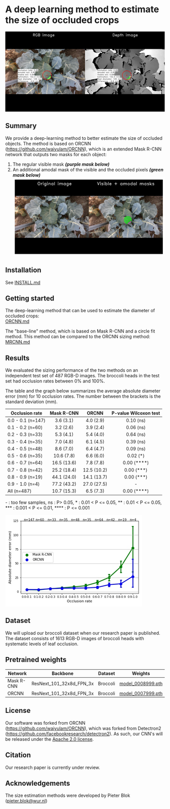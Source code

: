 # A deep learning method to estimate the size of occluded crops
![Size the invisible crop](./demo/20200819_143612133900_plant1188_rgb_trigger002.png?raw=true)
<br/>


## Summary
We provide a deep-learning method to better estimate the size of occluded objects. The method is based on ORCNN (https://github.com/waiyulam/ORCNN), which is an extended Mask R-CNN network that outputs two masks for each object:
1. The regular visible mask ***(purple mask below)***
2. An additional amodal mask of the visible and the occluded pixels ***(green mask below)*** <br/>
![Amodal_Visible_Masks](./demo/20200819_143612133900_plant1188_rgb_trigger002_amodal_visible_masks.png?raw=true)

## Installation
See [INSTALL.md](INSTALL.md)


## Getting started
The deep-learning method that can be used to estimate the diameter of occluded crops: <br/>
[ORCNN.md](ORCNN.md) 

The "base-line" method, which is based on Mask R-CNN and a circle fit method. This method can be compared to the ORCNN sizing method: <br/>
[MRCNN.md](MRCNN.md) 

## Results
We evaluated the sizing performance of the two methods on an independent test set of 487 RGB-D images. The broccoli heads in the test set had occlusion rates between 0% and 100%.

The table and the graph below summarizes the average absolute diameter error (mm) for 10 occlusion rates. The number between the brackets is the standard deviation (mm).
 
| Occlusion rate     | Mask R-CNN			| ORCNN 			| P-value Wilcoxon test		|
|--------------------|:--------------------------------:|:-----------------------------:|:-----------------------------:|
| 0.0 - 0.1 (n=147)  |  3.6 (3.1)       		| 4.0 (2.9)       		| 0.10 (ns)			|
| 0.1 - 0.2 (n=60)   |  3.2 (2.6)       		| 3.9 (2.4)       		| 0.06 (ns)			|
| 0.2 - 0.3 (n=33)   |  5.3 (4.1)       		| 5.4 (4.0)       		| 0.64 (ns)			|
| 0.3 - 0.4 (n=35)   |  7.0 (4.8)       		| 6.1 (4.5)       		| 0.39 (ns)			|
| 0.4 - 0.5 (n=48)   |  8.6 (7.0)       		| 6.4 (4.7)       		| 0.09 (ns)			|
| 0.5 - 0.6 (n=35)   |  10.6 (7.8)       		| 6.6 (6.0)       		| 0.02 (*)			|
| 0.6 - 0.7 (n=64)   |  16.5 (13.6)       		| 7.8 (7.8)       		| 0.00 (****)			|
| 0.7 - 0.8 (n=42)   |  25.2 (18.4)       		| 12.5 (10.2)       		| 0.00 (***)			|
| 0.8 - 0.9 (n=19)   |  44.1 (24.0)       		| 14.1 (13.7)      		| 0.00 (***)			|
| 0.9 - 1.0 (n=4)    |  77.2 (43.2)       		| 27.0 (27.5)      		| -				|
| All (n=487)        |  10.7 (15.3)       		| 6.5 (7.3)      		| 0.00 (****)			|

\- : too few samples, ns : P> 0.05, \* : 0.01 < P <= 0.05, \*\* : 0.01 < P <= 0.05, \*\*\* : 0.001 < P <= 0.01, \*\*\*\* : P <= 0.001
                            
![error_curve](./utils/diameter_error_occlusion_rate.jpg?raw=true)

## Dataset
We will upload our broccoli dataset when our research paper is published. The dataset consists of 1613 RGB-D images of broccoli heads with systematic levels of leaf occlusion. 

## Pretrained weights

| Network     | Backbone         		| Dataset  | Weights													|
| ------------|---------------------------------|----------|------------------------------------------------------------------------------------------------------------| 
| Mask R-CNN  | ResNext_101_32x8d_FPN_3x	| Broccoli | [model_0008999.pth](https://drive.google.com/file/d/14ruTcox7nPSBPxPPaYjETizJvS77mjVG/view?usp=sharing) 	|
| ORCNN	      | ResNext_101_32x8d_FPN_3x	| Broccoli | [model_0007999.pth](https://drive.google.com/file/d/1q7elXawUTw-ThZ2b3BHIOoZrmBZiLoMG/view?usp=sharing) 	|	


## License
Our software was forked from ORCNN (https://github.com/waiyulam/ORCNN), which was forked from Detectron2 (https://github.com/facebookresearch/detectron2). As such, our CNN's will be released under the [Apache 2.0 license](LICENSE). <br/>


## Citation
Our research paper is currently under review. 
<!---```
@article{blok2021-size-estimation,
  author  = {Pieter M. Blok and Eldert J. van Henten and Frits K. van Evert and Gert Kootstra},
  journal = {Biosystems Engineering}, 
  title   = {Image-based size estimation of broccoli heads under varying degrees of occlusion}, 
  year    = {2021},
}
```--->

## Acknowledgements
The size estimation methods were developed by Pieter Blok (pieter.blok@wur.nl)
